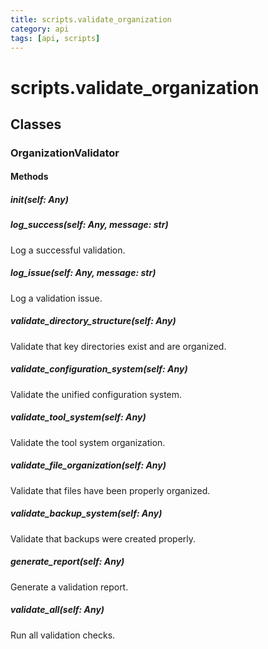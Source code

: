 ```yaml
---
title: scripts.validate_organization
category: api
tags: [api, scripts]
---
```


# scripts.validate_organization



## Classes

### OrganizationValidator



#### Methods

##### __init__(self: Any)



##### log_success(self: Any, message: str)

Log a successful validation.

##### log_issue(self: Any, message: str)

Log a validation issue.

##### validate_directory_structure(self: Any)

Validate that key directories exist and are organized.

##### validate_configuration_system(self: Any)

Validate the unified configuration system.

##### validate_tool_system(self: Any)

Validate the tool system organization.

##### validate_file_organization(self: Any)

Validate that files have been properly organized.

##### validate_backup_system(self: Any)

Validate that backups were created properly.

##### generate_report(self: Any)

Generate a validation report.

##### validate_all(self: Any)

Run all validation checks.

